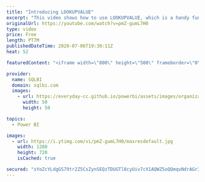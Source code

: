 ```yaml
---
title: "Introducing LOOKUPVALUE"
excerpt: "This video shows how to use LOOKUPVALUE, which is a handy function for any developer to have in their toolbelt. Article and download: https://sql.bi/670595?aff=yt Additional resources: Expanded tables (article): https://sql.bi/65647?aff=yt"
originalUrl: https://youtube.com/watch?v=pmZ-gumL7H0
type: video
price: Free
length: PT7M
publishedDateTime: 2020-07-06T19:30:11Z
heat: 52

featuredContent: "<iframe width=\"800\" height=\"500\" frameborder=\"0\" src=\"https://www.youtube.com/embed/pmZ-gumL7H0\" allow=\"accelerometer; autoplay; encrypted-media; gyroscope; picture-in-picture\" allowfullscreen></iframe>"

provider:
  name: SQLBI
  domain: sqlbi.com
  images:
    - url: https://everyday-cc.github.io/powerbi/assets/images/organizations/sqlbi.com-50x50.jpg
      width: 50
      height: 50

topics:
  - Power BI

images:
  - url: https://i.ytimg.com/vi/pmZ-gumL7H0/maxresdefault.jpg
    width: 1280
    height: 720
    isCached: true

secured: "sYoZcYLdgGS79tr2Z5CsZynSEQzTDUGTl8cyUiv7cX1AQWZ5oQQmqvNdrAGr33rQEEvnzNchYP7Wqlo3nBu7hS1/72a7kuHZ4tWC2rVJiWesVoMGWpF6dbPmxdamaokoEnK9bI6JNo8bWYoiDOBj4gHIyRKU9DLxwmPYw3rSLQTxnFyI+llekcVqtea35kPMpHXkRwe2e3M9j9C9WuewGEckFvNxJeAause6f8SmMsWvveAuXjZQIxDdf/Y1e1c0my4iH8f8B8AUQbdokK+8nUiqn4+mDb2o7Ekble8xM63wVYYtFk0vqEjzXpO8FoBAINC3Lm5u3y2yAfyFa49qi1TQR7Vya+NIsdSyY9biFD7BotOyEJBSmO3ofCac+tnlC+qJuXNqfZCoCADYAZfh613sKoogDJ+hd9IHaXIJ6kM=;8zmlqOnHX3G/oTxSsdOe+A=="
---
```


